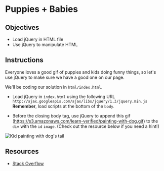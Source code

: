 # Puppies + Babies

## Objectives

+ Load jQuery in HTML file
+ Use jQuery to manipulate HTML

## Instructions

Everyone loves a good gif of puppies and kids doing funny things, so let's use
jQuery to make sure we have a good one on our page.

We'll be coding our solution in `html/index.html`.

+ Load jQuery in `index.html` using the following URL
`http://ajax.googleapis.com/ajax/libs/jquery/1.3/jquery.min.js` **Remember**,
load scripts at the bottom of the `body`.

+ Before the closing body tag, use jQuery to append this gif
(https://s3.amazonaws.com/learn-verified/painting-with-dog.gif) to the `div`
with the `id` `image`. (Check out the resource below if you need a hint!)

![Kid painting with dog's tail](https://s3.amazonaws.com/learn-verified/painting-with-dog.gif)

## Resources

+ [Stack Overflow](http://stackoverflow.com/questions/941206/jquery-add-image-inside-of-div-tag)
